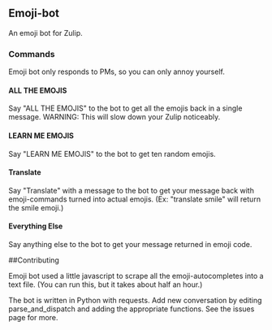 ## Emoji-bot

An emoji bot for Zulip.

### Commands
Emoji bot only responds to PMs, so you can only annoy yourself.

#### ALL THE EMOJIS
Say "ALL THE EMOJIS" to the bot to get all the emojis back in a single message.  WARNING: This will slow down your Zulip noticeably.

#### LEARN ME EMOJIS
Say "LEARN ME EMOJIS" to the bot to get ten random emojis.

#### Translate
Say "Translate" with a message to the bot to get your message back with emoji-commands turned into actual emojis. (Ex: "translate smile" will return the smile emoji.)

#### Everything Else
Say anything else to the bot to get your message returned in emoji code.

##Contributing

Emoji bot used a little javascript to scrape all the emoji-autocompletes into a text file. (You can run this, but it takes about half an hour.)

The bot is written in Python with requests.  Add new conversation by editing parse_and_dispatch and adding the appropriate functions.  See the issues page for more.
